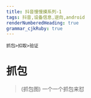 ```yaml
---
title: 抖音慢慢摸系列-1
tags: 抖音,设备信息,逆向,android
renderNumberedHeading: true
grammar_cjkRuby: true
---
```

`抓包>扣取>验证`
# 抓包

> (抓包图)
>  一个一个抓包来怼



